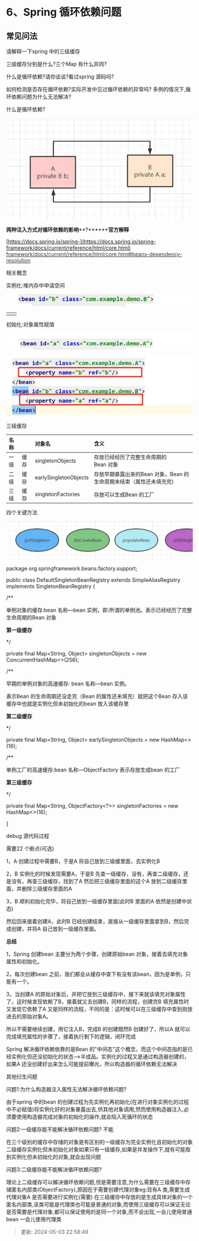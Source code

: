 # 6、Spring 循环依赖问题

## **常见问法**

请解释一下spring 中的三级缓存

三级缓存分别是什么?三个Map 有什么异同?

什么是循环依赖?请你谈谈?看过spring 源码吗?

如何检测是否存在循环依赖?实际开发中见过循环依赖的异常吗? 多例的情况下,循环依赖问题为什么无法解决?

什么是循环依赖?

![1714548551945-78439d39-472f-476c-9d4c-e887b90f8118.png](./img/NIRkTmu9MxxVL37U/1714548551945-78439d39-472f-476c-9d4c-e887b90f8118-791124.png)

**两种注入方式对循环依赖的影响****?********官方解释**

[https://docs.spring.io/spring-](https://docs.spring.io/spring-framework/docs/current/reference/html/core.html)<font style="color:rgb(51,57,64);"> </font><u><font style="color:rgb(51,57,64);">framework/docs/current/reference/html/core.html#beans-dependency-resolution</font></u>

相关概念

实例化:堆内存中申请空间

![1714548625120-750d50a1-a5d4-462f-88c6-94fba4c0327e.png](./img/NIRkTmu9MxxVL37U/1714548625120-750d50a1-a5d4-462f-88c6-94fba4c0327e-621877.png)

| | |
| --- | --- |
| | |

初始化:对象属性赋值

![1714548633522-6b62e233-2ab3-47c8-88d8-e022518dc269.png](./img/NIRkTmu9MxxVL37U/1714548633522-6b62e233-2ab3-47c8-88d8-e022518dc269-185570.png)

![1714548650423-6460b82e-b949-4c06-bd2e-15895e133666.png](./img/NIRkTmu9MxxVL37U/1714548650423-6460b82e-b949-4c06-bd2e-15895e133666-216828.png)

三级缓存

| 名称 | | 对象名 | 含义 |
| :--- | --- | :--- | :--- |
| 一级 | 缓存 | singletonObjects | 存放已经经历了完整生命周期的<br/>Bean 对象 |
| 二级 | 缓存 | earlySingletonObjects | 存放早期暴露出来的Bean 对象，Bean 的生命周期未结束（属性还未填充完) |
| 三级 | 缓存 | singletonFactories | 存放可以生成Bean 的工厂 |

四个关键方法

![1714548595974-8653e8a1-1f0e-4c91-89be-772d13117b62.png](./img/NIRkTmu9MxxVL37U/1714548595974-8653e8a1-1f0e-4c91-89be-772d13117b62-975701.png)

package org.springframework.beans.factory.support;

public class DefaultSingletonBeanRegistry extends SimpleAliasRegistry implements SingletonBeanRegistry {

/**

单例对象的缓存:bean 名称—bean 实例，即:所谓的单例池。表示已经经历了完整生命周期的Bean 对象

**第一级缓存**

*/

private final Map<String, Object> singletonObjects = new ConcurrentHashMap<>(256);

/**

早期的单例对象的高速缓存: bean 名称—bean 实例。

表示Bean 的生命周期还没走完（Bean 的属性还未填充）就把这个Bean 存入该缓存中也就是实例化但未初始化的bean 放入该缓存里

**第二级缓存**

*/

private final Map<String, Object> earlySingletonObjects = new HashMap<>(16);

/**

单例工厂的高速缓存:bean 名称—ObjectFactory 表示存放生成bean 的工厂

**第三级缓存**

*/

private final Map<String, ObjectFactory<?>> singletonFactories = new HashMap<>(16);

}

debug 源代码过程

需要22 个断点(可选)

1，A 创建过程中需要B，于是A 将自己放到三级缓里面，去实例化B

2，B 实例化的时候发现需要A，于是B 先查一级缓存，没有，再查二级缓存，还是没有，再查三级缓存，找到了A 然后把三级缓存里面的这个A 放到二级缓存里面，并删除三级缓存里面的A

3，B 顺利初始化完毕，将自己放到一级缓存里面(此时B 里面的A 依然是创建中状态)

然后回来接着创建A，此时B 已经创建结束，直接从一级缓存里面拿到B，然后完成创建，并将A 自己放到一级缓存里面。

**总结**

1，Spring 创建bean 主要分为两个步骤，创建原始bean 对象，接着去填充对象属性和初始化。

2，每次创建bean 之前，我们都会从缓存中查下有没有该bean，因为是单例，只能有一个。

3，当创建A 的原始对象后，并把它放到三级缓存中，接下来就该填充对象属性了，这时候发现依赖了B，接着就又去创建B，同样的流程，创建完B 填充属性时又发现它依赖了A 又是同样的流程，不同的是：这时候可以在三级缓存中查到刚放进去的原始对象A。

所以不需要继续创建，用它注入B，完成B 的创建既然B 创建好了，所以A 就可以完成填充属性的步骤了，接着执行剩下的逻辑，闭环完成

Spring 解决循环依赖依靠的是Bean 的"中间态"这个概念，而这个中间态指的是已经实例化但还没初始化的状态—>半成品。实例化的过程又是通过构造器创建的，如果A 还没创建好出来怎么可能提前曝光，所以构造器的循环依赖无法解决

其他衍生问题

问题1:为什么构造器注入属性无法解决循环依赖问题?

由于spring 中的bean 的创建过程为先实例化再初始化(在进行对象实例化的过程中不必赋值)将实例化好的对象暴露出去,供其他对象调用,然而使用构造器注入,必须要使用构造器完成对象的初始化的操作,就会陷入死循环的状态

问题2:一级缓存能不能解决循环依赖问题? 不能

在三个级别的缓存中存储的对象是有区别的一级缓存为完全实例化且初始化的对象二级缓存实例化但未初始化对象如果只有一级缓存,如果是并发操作下,就有可能取到实例化但未初始化的对象,就会出现问题

问题3:二级缓存能不能解决循环依赖问题?

理论上二级缓存可以解决循环依赖问题,但是需要注意,为什么需要在三级缓存中存储匿名内部类(ObjectFactory),原因在于需要创建代理对象eg:现有A 类,需要生成代理对象A 是否需要进行实例化(需要) 在三级缓存中存放的是生成具体对象的一个匿名内部类,该类可能是代理类也可能是普通的对象,而使用三级缓存可以保证无论是否需要是代理对象,都可以保证使用的是同一个对象,而不会出现,一会儿使用普通bean 一会儿使用代理类

> 更新: 2024-05-03 22:58:49  
